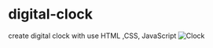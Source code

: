 # digital-clock
create digital clock with use HTML ,CSS, JavaScript
![Clock](https://github.com/DenizCintas/digital-clock/assets/105287082/e4b13c34-15b7-4f08-a2ba-8f31086be83b)
